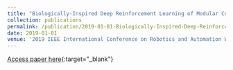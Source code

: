```yaml
---
title: "Biologically-Inspired Deep Reinforcement Learning of Modular Control for a Six-Legged Robot"
collection: publications
permalink: /publication/2019-01-01-Biologically-Inspired-Deep-Reinforcement-Learning-of-Modular-Control-for-a-Six-Legged-Robot
date: 2019-01-01
venue: '2019 IEEE International Conference on Robotics and Automation Workshop on Learning Legged Locomotion Workshop, (ICRA) 2019, Montreal, CA, May 20-25, 2019'
---
```

[Access paper here](https://pub.uni-bielefeld.de/record/2937517){:target="_blank"}
